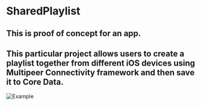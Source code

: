 # SharedPlaylist
## This is proof of concept for an app. 
## This particular project allows users to create a playlist together from different iOS devices using Multipeer Connectivity framework and then save it to Core Data.
![Example](Example.gif)
